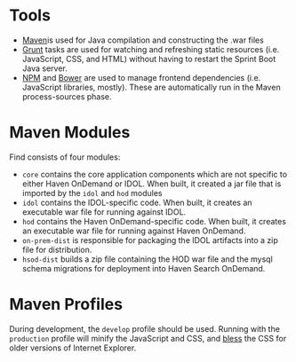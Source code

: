 # Tools

- [Maven](https://maven.apache.org/)is used for Java compilation and constructing the .war files
- [Grunt](http://gruntjs.com/) tasks are used for watching and refreshing static resources (i.e. JavaScript, CSS, and HTML) without having to restart the Sprint Boot Java server.
- [NPM](https://www.npmjs.com/) and [Bower](http://bower.io/) are used to manage frontend dependencies (i.e. JavaScript libraries, mostly). These are automatically run in the Maven process-sources phase.

# Maven Modules

Find consists of four  modules:

- `core` contains the core application components which are not specific to either Haven OnDemand or IDOL.  When built, it created a jar file that is imported by the `idol` and `hod` modules
- `idol` contains the IDOL-specific code.  When built, it creates an executable war file for running against IDOL.
- `hod` contains the Haven OnDemand-specific code.  When built, it creates an executable war file for running against Haven OnDemand.
- `on-prem-dist` is responsible for packaging the IDOL artifacts into a zip file for distribution.
- `hsod-dist` builds a zip file containing the HOD war file and the mysql schema migrations for deployment into Haven Search OnDemand.

# Maven Profiles

During development, the `develop` profile should be used. Running with the `production` profile will minify the JavaScript and CSS, and [bless](http://blesscss.com/) the CSS for older versions of Internet Explorer.
